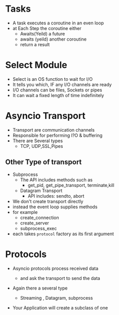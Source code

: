 # Tasks
* A task executes a coroutine in an even loop
* at Each Step the coroutine either
    * Awaits(Yeild) a future
    * awaits (yeild) another coroutine
    * return a result

# Select Module
* Select is an OS function to wait for I/O
* It tells you which, IF any I/O channels are ready
* I/O channels can be files, Sockets or pipes
* It can wait a fixed length of time indefinitely

# Asyncio Transport
* Transport are communication channels
* Responsible for performing I?O & buffering
* There are Several types
    * TCP, UDP,SSL,Pipes

## Other Type of transport
* Subprocess
    * The API includes methods such as 
        * get_pid, get_pipe_transport, terminate,kill
    * Datagram Transport
        * API includes: sendto, abort
* We don't create transport directly
* instead the event loop supplies methods
* for example
    * create_connection
    * create_server
    * subprocess_exec
* each takes `protocol` factory as its first argument

# Protocols
* Asyncio protocols process received data
    * and ask the transport to send the data
* Again there a several type
    * Streaming , Datagram, subprocess

* Your Application will create a subclass of one